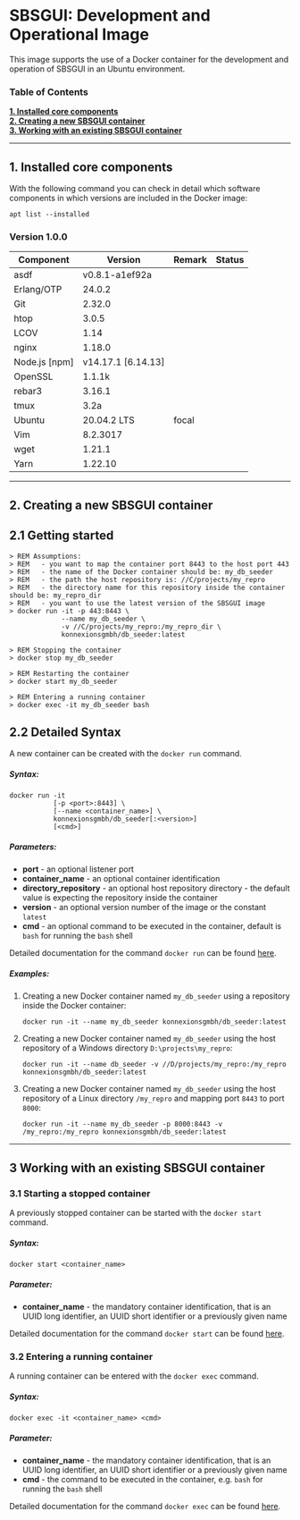 # SBSGUI: Development and Operational Image

This image supports the use of a Docker container for the development and operation of SBSGUI in an Ubuntu environment.  

### Table of Contents

**[1. Installed core components](#installed)**<br>
**[2. Creating a new SBSGUI container](#creating)**<br>
**[3. Working with an existing SBSGUI container](#working)**<br>

----

## <a name="installed"></a> 1. Installed core components

With the following command you can check in detail which software components in which versions are included in the Docker image:

    apt list --installed

### Version 1.0.0

| Component             | Version            | Remark                      | Status |
|---                    |---                 |---                          |---     |
| asdf                  | v0.8.1-a1ef92a     |                             |   | 
| Erlang/OTP            | 24.0.2             |                             |   |
| Git                   | 2.32.0             |                             |   | 
| htop                  | 3.0.5              |                             |   | 
| LCOV                  | 1.14               |                             |   | 
| nginx                 | 1.18.0             |                             |   |
| Node.js [npm]         | v14.17.1 [6.14.13] |                             |   |
| OpenSSL               | 1.1.1k             |                             |   | 
| rebar3                | 3.16.1             |                             |   |
| tmux                  | 3.2a               |                             |   | 
| Ubuntu                | 20.04.2 LTS        | focal                       |   | 
| Vim                   | 8.2.3017           |                             |   |
| wget                  | 1.21.1             |                             |   | 
| Yarn                  | 1.22.10            |                             |   | 

----

## <a name="creating"></a> 2. Creating a new SBSGUI container

## 2.1 Getting started

    > REM Assumptions:
    > REM   - you want to map the container port 8443 to the host port 443
    > REM   - the name of the Docker container should be: my_db_seeder
    > REM   - the path the host repository is: //C/projects/my_repro
    > REM   - the directory name for this repository inside the container should be: my_repro_dir
    > REM   - you want to use the latest version of the SBSGUI image
    > docker run -it -p 443:8443 \
                 --name my_db_seeder \
                 -v //C/projects/my_repro:/my_repro_dir \
                 konnexionsgmbh/db_seeder:latest
            
    > REM Stopping the container
    > docker stop my_db_seeder
    
    > REM Restarting the container
    > docker start my_db_seeder

    > REM Entering a running container
    > docker exec -it my_db_seeder bash

## 2.2 Detailed Syntax

A new container can be created with the `docker run` command.

##### Syntax:

    docker run -it 
               [-p <port>:8443] \
               [--name <container_name>] \
               konnexionsgmbh/db_seeder[:<version>] 
               [<cmd>]
 
##### Parameters:

- **port** - an optional listener port             
- **container_name** - an optional container identification 
- **directory_repository** - an optional host repository directory - the default value is expecting the repository inside the container 
- **version** - an optional version number of the image or the constant `latest`
- **cmd** - an optional command to be executed in the container, default is `bash` for running the `bash` shell

Detailed documentation for the command `docker run` can be found [here](https://docs.docker.com/engine/reference/run/).

##### Examples:

1. Creating a new Docker container named `my_db_seeder` using a repository inside the Docker container:  

    `docker run -it --name my_db_seeder konnexionsgmbh/db_seeder:latest`

2. Creating a new Docker container named `my_db_seeder` using the host repository of a Windows directory `D:\projects\my_repro`:  

    `docker run -it --name db_seeder -v //D/projects/my_repro:/my_repro konnexionsgmbh/db_seeder:latest`

3. Creating a new Docker container named `my_db_seeder` using the host repository of a Linux directory `/my_repro` and mapping port `8443` to port `8000`:  

    `docker run -it --name my_db_seeder -p 8000:8443 -v /my_repro:/my_repro konnexionsgmbh/db_seeder:latest`

----

## <a name="working"></a> 3 Working with an existing SBSGUI container

### 3.1 Starting a stopped container

A previously stopped container can be started with the `docker start` command.

##### Syntax:

    docker start <container_name>

##### Parameter:

- **container_name** - the mandatory container identification, that is an UUID long identifier, an UUID short identifier or a previously given name 

Detailed documentation for the command `docker start` can be found [here](https://docs.docker.com/engine/reference/commandline/start/).

### 3.2 Entering a running container

A running container can be entered with the `docker exec` command.

##### Syntax:

    docker exec -it <container_name> <cmd>

##### Parameter:

- **container_name** - the mandatory container identification, that is an UUID long identifier, an UUID short identifier or a previously given name 
- **cmd** - the command to be executed in the container, e.g. `bash` for running the `bash` shell

Detailed documentation for the command `docker exec` can be found [here](https://docs.docker.com/engine/reference/commandline/exec/).
